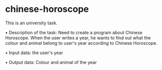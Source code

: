 # chinese-horoscope
This is an university task.

• Description of the task:
Need to create a program about Chinese Horoscope.
When the user writes a year, he wants to find out what the colour and animal belong to user's year according to Chinese Horoscope.

• Input data: the user's year

• Output data: Colour and animal of the year
